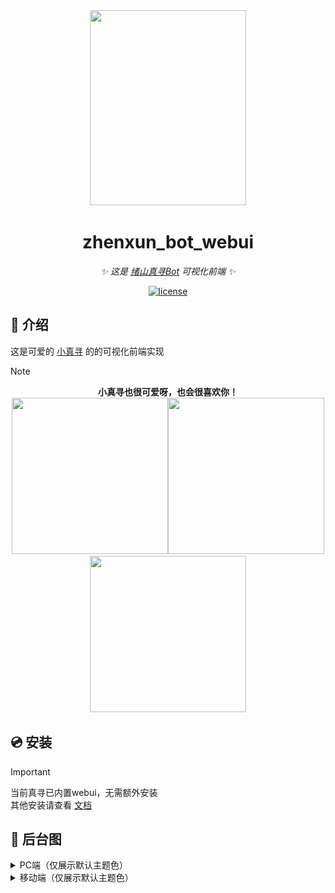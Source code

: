 <div align=center>

<img width="250" height="312" src="https://github.com/HibiKier/nonebot-plugin-zxpm/blob/main/docs_image/tt.jpg"/>

</div>

<div align="center">

# zhenxun_bot_webui

_✨ 这是 [绪山真寻Bot](https://github.com/HibiKier/zhenxun_bot) 可视化前端 ✨_

<!-- ![python](https://img.shields.io/badge/python-v3.9%2B-blue)
![nonebot](https://img.shields.io/badge/nonebot-v2.1.3-yellow)
![onebot](https://img.shields.io/badge/onebot-v11-black) -->
[![license](https://img.shields.io/badge/license-AGPL3.0-FE7D37)](https://github.com/HibiKier/zhenxun_bot_webui/blob/main/LICENSE)

</div>

## 📖 介绍

这是可爱的 [小真寻](https://github.com/HibiKier/zhenxun_bot) 的的可视化前端实现

> [!NOTE]
>
> <div align="center"><b>小真寻也很可爱呀，也会很喜欢你！</b></div>
>
> <div align="center"><img width="250" height="250" src="https://github.com/HibiKier/zhenxun_bot_webui/blob/main/docs_image/tt3.png"/><img width="250" height="250" src="https://github.com/HibiKier/zhenxun_bot_webui/blob/main/docs_image/tt1.png"/><img width="250" height="250" src="https://github.com/HibiKier/zhenxun_bot_webui/blob/main/docs_image/tt2.png"/></div>

## 💿 安装

> [!IMPORTANT]
> 当前真寻已内置webui，无需额外安装  
> 其他安装请查看 [文档](https://hibikier.github.io/zhenxun_bot/install/webui/install-webui-default)

## 🎁 后台图


<details>
<summary>PC端（仅展示默认主题色）</summary>

<div align="center">

#### 登录界面
![x](https://github.com/HibiKier/zhenxun_bot_webui/blob/main/docs_image/pc-login.jpg)

#### API设置
![x](https://github.com/HibiKier/zhenxun_bot_webui/blob/main/docs_image/pc-api.jpg)

#### 仪表盘
![x](https://github.com/HibiKier/zhenxun_bot_webui/blob/main/docs_image/pc-dashboard.jpg)

#### 仪表盘（展开）
![x](https://github.com/HibiKier/zhenxun_bot_webui/blob/main/docs_image/pc-dashboard1.jpg)

#### 控制台
![x](https://github.com/HibiKier/zhenxun_bot_webui/blob/main/docs_image/pc-command.jpg)

#### 插件列表
![x](https://github.com/HibiKier/zhenxun_bot_webui/blob/main/docs_image/pc-plugin.jpg)

#### 插件列表（配置项）
![x](https://github.com/HibiKier/zhenxun_bot_webui/blob/main/docs_image/pc-plugin1.jpg)

#### 插件列表（新增&管理）
![x](https://github.com/HibiKier/zhenxun_bot_webui/blob/main/docs_image/pc-plugin2.jpg)
![x](https://github.com/HibiKier/zhenxun_bot_webui/blob/main/docs_image/pc-plugin3.jpg)

#### 插件商店
![x](https://github.com/HibiKier/zhenxun_bot_webui/blob/main/docs_image/pc-store.jpg)

#### 好友/群组管理
![x](https://github.com/HibiKier/zhenxun_bot_webui/blob/main/docs_image/pc-manage.jpg)

#### 请求管理
![x](https://github.com/HibiKier/zhenxun_bot_webui/blob/main/docs_image/pc-manage1.jpg)

#### 数据库管理
![x](https://github.com/HibiKier/zhenxun_bot_webui/blob/main/docs_image/pc-database.jpg)

### 文件管理
![x](https://github.com/HibiKier/zhenxun_bot_webui/blob/main/docs_image/pc-system.jpg)

### 文件管理（文本查看）
![x](https://github.com/HibiKier/zhenxun_bot_webui/blob/main/docs_image/pc-system1.jpg)

### 文件管理（图片查看）
![x](https://github.com/HibiKier/zhenxun_bot_webui/blob/main/docs_image/pc-system2.jpg)

### 关于
![x](https://github.com/HibiKier/zhenxun_bot_webui/blob/main/docs_image/pc-about.jpg)

</div>

</details>

<details>
<summary>移动端（仅展示默认主题色）</summary>

<div align="center">

#### 登录界面
![x](https://github.com/HibiKier/zhenxun_bot_webui/blob/main/docs_image/mobile-login.jpg)

#### API设置
![x](https://github.com/HibiKier/zhenxun_bot_webui/blob/main/docs_image/mobile-api.jpg)

#### 仪表盘
![x](https://github.com/HibiKier/zhenxun_bot_webui/blob/main/docs_image/mobile-dashboard.jpg)

#### 控制台
![x](https://github.com/HibiKier/zhenxun_bot_webui/blob/main/docs_image/mobile-command.jpg)

#### 插件列表
![x](https://github.com/HibiKier/zhenxun_bot_webui/blob/main/docs_image/mobile-plugin.jpg)

#### 插件列表（配置项）
![x](https://github.com/HibiKier/zhenxun_bot_webui/blob/main/docs_image/mobile-plugin1.jpg)


#### 插件商店
![x](https://github.com/HibiKier/zhenxun_bot_webui/blob/main/docs_image/mobile-store.jpg)

#### 好友/群组管理
![x](https://github.com/HibiKier/zhenxun_bot_webui/blob/main/docs_image/mobile-manage.jpg)

#### 请求管理
![x](https://github.com/HibiKier/zhenxun_bot_webui/blob/main/docs_image/mobile-manage1.jpg)

#### 数据库管理
![x](https://github.com/HibiKier/zhenxun_bot_webui/blob/main/docs_image/mobile-database.jpg)

### 文件管理
![x](https://github.com/HibiKier/zhenxun_bot_webui/blob/main/docs_image/mobile-system.jpg)

### 文件管理（文本查看）
![x](https://github.com/HibiKier/zhenxun_bot_webui/blob/main/docs_image/mobile-system1.jpg)

### 文件管理（图片查看）
![x](https://github.com/HibiKier/zhenxun_bot_webui/blob/main/docs_image/mobile-system2.jpg)

### 关于
![x](https://github.com/HibiKier/zhenxun_bot_webui/blob/main/docs_image/mobile-about.jpg)

</div>

</details>